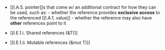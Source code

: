 - [[I.A.5. pointer]]s that come w/ an additional contract for how they can be used, such as:
		- whether the reference provides **exclusive access** to the referenced [[I.A.1. value]]
		- whether the reference may also have **other** references point to it

- [[I.E.1.i. Shared references (&T)]]
- [[I.E.1.ii. Mutable references (&mut T)]]
